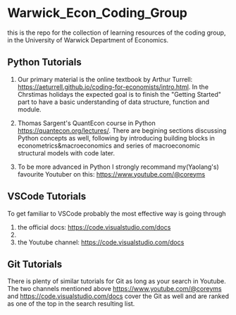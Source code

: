 # Warwick_Econ_Coding_Group
this is the repo for the collection of learning resources of the coding group, in the University of Warwick Department of Economics.

## Python Tutorials

1. Our primary material is the online textbook by Arthur Turrell: https://aeturrell.github.io/coding-for-economists/intro.html. In the Chrstimas holidays the expected goal is to finish the "Getting Started" part to have a basic understanding of data structure, function and module.

2. Thomas Sargent's QuantEcon course in Python https://quantecon.org/lectures/. There are begining sections discussing Python concepts as well, following by introducing building blocks in econometrics&macroeconomics and series of macroeconomic structural models with code later.

3. To be more advanced in Python I strongly recommand my(Yaolang's) favourite Youtuber on this: https://www.youtube.com/@coreyms

## VSCode Tutorials

To get familiar to VSCode probably the most effective way is going through 

1. the official docs: https://code.visualstudio.com/docs 
2. 
3. the Youtube channel: https://code.visualstudio.com/docs


## Git Tutorials

There is plenty of similar tutorials for Git as long as your search in Youtube. The two channels mentioned above https://www.youtube.com/@coreyms and 
https://code.visualstudio.com/docs cover the Git as well and are ranked as one of the top in the search resulting list.
